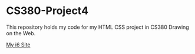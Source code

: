 # CS380-Project4

This repository holds my code for my HTML CSS project in CS380 Drawing on the Web.

[My i6 Site](https://i6.cims.nyu.edu/~es4753/380/)